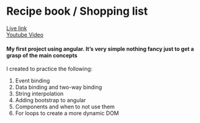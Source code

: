 # Recipe book / Shopping list
[Live link](https://aroo530.github.io/angular-recipeBook/)  
[Youtube Video](https://youtu.be/01rUtF1AYxY)  
#### My first project using angular. It’s very simple nothing fancy just to get a grasp of the main concepts
I created to practice the following:  
1.	Event binding 
2.	Data binding and two-way binding 
3.	String interpolation 
4.	Adding bootstrap to angular 
5.	Components and when to not use them 
6.	For loops to create a more dynamic DOM
